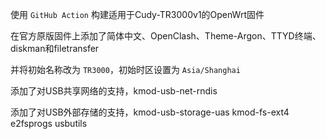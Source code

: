 使用 `GitHub Action` 构建适用于Cudy-TR3000v1的OpenWrt固件

在官方原版固件上添加了简体中文、OpenClash、Theme-Argon、TTYD终端、diskman和filetransfer

并将初始名称改为 `TR3000`，初始时区设置为 `Asia/Shanghai`

添加了对USB共享网络的支持，kmod-usb-net-rndis

添加了对USB外部存储的支持，kmod-usb-storage-uas kmod-fs-ext4 e2fsprogs usbutils
